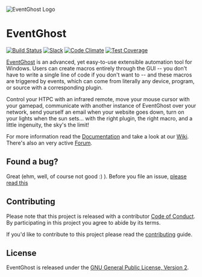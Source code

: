 ![EventGhost Logo](images/logo.png)
# EventGhost
[![Build Status](https://ci.appveyor.com/api/projects/status/tpubtsel5yxek8wx/branch/master?svg=true)](https://ci.appveyor.com/project/EventGhost/eventghost/branch/master/artifacts)   [![Slack](https://img.shields.io/badge/join_us_on_Slack--brightgreen.svg?logo=slack&longCache=false&style=flat&logoWidth=20)](https://join.slack.com/t/eventghost/shared_invite/enQtNDYwMDU1OTE0ODY1LWUxMGY2MGY3OTNiNmIxZDBiYTQwOTQ1NjJiNmVmN2EyYWVlMjg4MzUwYTU3ZGViZTQyOTg3OGU4ZTA2N2MxMzk)   [![Code Climate](https://codeclimate.com/github/EventGhost/EventGhost/badges/gpa.svg)](https://codeclimate.com/github/EventGhost/EventGhost)   [![Test Coverage](https://codeclimate.com/github/EventGhost/EventGhost/badges/coverage.svg)](https://codeclimate.com/github/EventGhost/EventGhost/coverage)

[EventGhost](https://www.eventghost.net) is an advanced, yet easy-to-use extensible automation tool for Windows. Users can create macros entirely through the GUI -- you don't have to write a single line of code if you don't want to -- and these macros are triggered by events, which can come from literally any device, program, or source with a corresponding plugin.

Control your HTPC with an infrared remote, move your mouse cursor with your gamepad, communicate with another instance of EventGhost over your network, send yourself an email when your website goes down, turn on your lights when the sun sets... with the right plugin, the right macro, and a little ingenuity, the sky's the limit!

For more information read the [Documentation](https://www.eventghost.net/docs/) and take a look at our [Wiki](https://www.eventghost.net/mediawiki/). There's also an very active [Forum](https://www.eventghost.net/forum/).

Found a bug?
------------

Great (ehm, well, of course not good :) ). Before you file an issue, [please read this](CONTRIBUTING.md#i-want-to-report-a-bug)

Contributing
------------

Please note that this project is released with a contributor [Code of Conduct](code_of_conduct.md). By participating in this project you agree to abide by its terms.

If you'd like to contribute to this project please read the [contributing](CONTRIBUTING.md) guide.

License
-------

EventGhost is released under the [GNU General Public License, Version 2](gpl-2.0.md).
